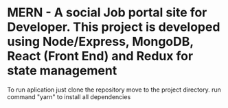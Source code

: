 # MERN - A social Job portal site for Developer. This project is developed using Node/Express, MongoDB, React (Front End) and Redux for state management
To run aplication just clone the repository
move to the project directory. 
run command "yarn" to install all dependencies 
